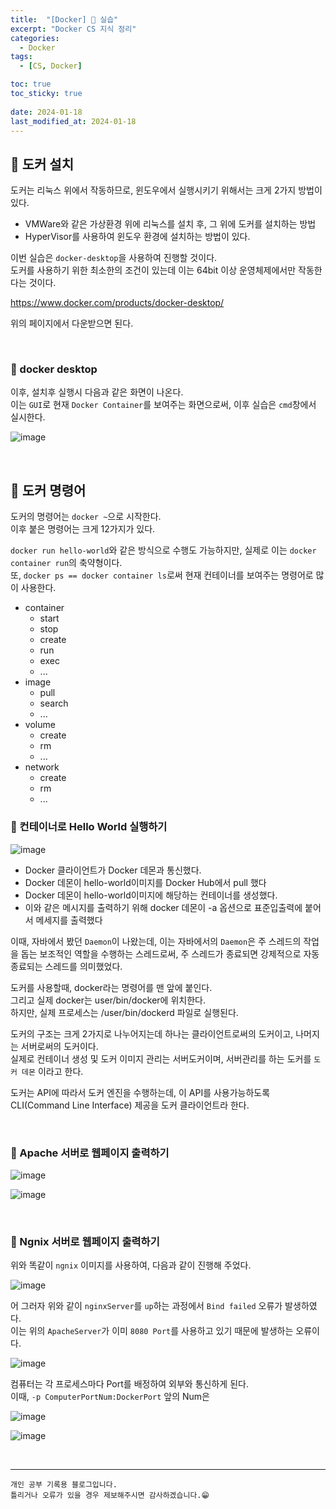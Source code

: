 ```yaml
---
title:  "[Docker] 🐋 실습"
excerpt: "Docker CS 지식 정리"
categories:
  - Docker
tags:
  - [CS, Docker]

toc: true
toc_sticky: true
 
date: 2024-01-18
last_modified_at: 2024-01-18
---
```


## 📖 도커 설치

도커는 리눅스 위에서 작동하므로, 윈도우에서 실행시키기 위해서는 크게 2가지 방법이 있다.  
 - VMWare와 같은 가상환경 위에 리눅스를 설치 후, 그 위에 도커를 설치하는 방법
 - HyperVisor를 사용하여 윈도우 환경에 설치하는 방법이 있다.

이번 실습은 `docker-desktop`을 사용하여 진행할 것이다.  
도커를 사용하기 위한 최소한의 조건이 있는데 이는 64bit 이상 운영체제에서만 작동한다는 것이다.

https://www.docker.com/products/docker-desktop/

위의 페이지에서 다운받으면 된다.  

<br>

### 🍄 docker desktop

이후, 설치후 실행시 다음과 같은 화면이 나온다.  
이는 `GUI`로 현재 `Docker Container`를 보여주는 화면으로써, 이후 실습은 `cmd`창에서 실시한다.  

![image](https://github.com/yyechan0602/yyechan0602.github.io/assets/37824506/8e4f0353-ac16-4d97-9c50-5f9e0180a3fc)

<br>

## 📖 도커 명령어

도커의 명령어는 `docker ~`으로 시작한다.  
이후 붙은 명령어는 크게 12가지가 있다.  

`docker run hello-world`와 같은 방식으로 수행도 가능하지만, 실제로 이는 `docker container run`의 축약형이다.  
또, `docker ps == docker container ls`로써 현재 컨테이너를 보여주는 명령어로 많이 사용한다.  

 - container
   - start
   - stop
   - create
   - run
   - exec
   - ...
 - image
   - pull
   - search
   - ...
 - volume
   - create
   - rm
   - ...
 - network
   - create
   - rm
   - ...

### 🍄 컨테이너로 Hello World 실행하기

![image](https://github.com/yyechan0602/yyechan0602.github.io/assets/37824506/e63a6cd8-9630-4a46-92e0-8d2c622aeccd)

 - Docker 클라이언트가 Docker 데몬과 통신했다.
 - Docker 데몬이 hello-world이미지를 Docker Hub에서 pull 했다
 - Docker 데몬이 hello-world이미지에 해당하는 컨테이너를 생성했다.
 - 이와 같은 메시지를 출력하기 위해 docker 데몬이 -a 옵션으로 표준입출력에 붙어서 메세지를 출력했다

이때, 자바에서 봤던 `Daemon`이 나왔는데, 이는 자바에서의 `Daemon`은 주 스레드의 작업을 돕는 보조적인 역할을 수행하는 스레드로써, 주 스레드가 종료되면 강제적으로 자동 종료되는 스레드를 의미했었다.  

도커를 사용할때, docker라는 명령어를 맨 앞에 붙인다.  
그리고 실제 docker는 user/bin/docker에 위치한다.  
하지만, 실제 프로세스는 /user/bin/dockerd 파일로 실행된다.  

도커의 구조는 크게 2가지로 나누어지는데 하나는 클라이언트로써의 도커이고, 나머지는 서버로써의 도커이다.  
실제로 컨테이너 생성 및 도커 이미지 관리는 서버도커이며, 서버관리를 하는 도커를 `도커 데몬` 이라고 한다.  

도커는 API에 따라서 도커 엔진을 수행하는데, 이 API를 사용가능하도록 CLI(Command Line Interface) 제공을 도커 클라이언트라 한다.  



<br>

### 🍄 Apache 서버로 웹페이지 출력하기  

![image](https://github.com/yyechan0602/yyechan0602.github.io/assets/37824506/11408803-5385-451d-9e50-0e8d9982ca49)  

![image](https://github.com/yyechan0602/yyechan0602.github.io/assets/37824506/93c0ee91-1a6e-4fa6-bcc4-485854a6f8d3)  

<br>

### 🍄 Ngnix 서버로 웹페이지 출력하기  

위와 똑같이 `ngnix` 이미지를 사용하여, 다음과 같이 진행해 주었다.  

![image](https://github.com/yyechan0602/yyechan0602.github.io/assets/37824506/ea33dbc4-1165-4acc-9207-314219d8d537)  

어 그러자 위와 같이 `nginxServer`를 `up`하는 과정에서 `Bind failed` 오류가 발생하였다.  
이는 위의 `ApacheServer`가 이미 `8080 Port`를 사용하고 있기 때문에 발생하는 오류이다.  

![image](https://github.com/yyechan0602/yyechan0602.github.io/assets/37824506/505afb9b-a209-4f08-a8f5-046193a2783f)  

컴퓨터는 각 프로세스마다 Port를 배정하여 외부와 통신하게 된다.  
이때, `-p ComputerPortNum:DockerPort` 앞의 Num은 

![image](https://github.com/yyechan0602/yyechan0602.github.io/assets/37824506/ed10e868-78f0-4314-90f7-4e3ea1829902)  

![image](https://github.com/yyechan0602/yyechan0602.github.io/assets/37824506/a9e668f0-2fab-4962-9882-da14d5d06ab2)  

<br>

***
    개인 공부 기록용 블로그입니다.
    틀리거나 오류가 있을 경우 제보해주시면 감사하겠습니다.😁